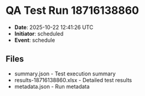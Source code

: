 # QA Test Run 18716138860

- **Date**: 2025-10-22 12:41:26 UTC
- **Initiator**: scheduled
- **Event**: schedule

## Files
- summary.json - Test execution summary
- results-18716138860.xlsx - Detailed test results
- metadata.json - Run metadata
